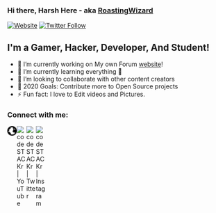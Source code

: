 ### Hi there, Harsh Here - aka [RoastingWizard][website] 

[![Website](https://img.shields.io/badge/Harami%20Hackers-Under%20Work-blue)](https://haramihackers.ga)
[![Twitter Follow](https://img.shields.io/twitter/follow/roastingwizard?color=Blue&label=Roastingwizard&logo=Twitter&style=plastic)](https://twitter.com/intent/follow?original_referer=https%3A%2F%2Fgithub.com%2FcodeSTACKr&screen_name=codeSTACKr)

## I'm a Gamer, Hacker, Developer, And Student!

- 🔭 I’m currently working on My own Forum [website]!
- 🌱 I’m currently learning everything 🤣
- 👯 I’m looking to collaborate with other content creators
- 🥅 2020 Goals: Contribute more to Open Source projects
- ⚡ Fun fact: I love to Edit videos and Pictures.


### Connect with me:

[<img align="left" alt="codeSTACKr.com" width="22px" src="https://raw.githubusercontent.com/iconic/open-iconic/master/svg/globe.svg" />][website]
[<img align="left" alt="codeSTACKr | YouTube" width="22px" src="https://cdn.jsdelivr.net/npm/simple-icons@v3/icons/youtube.svg" />][youtube]
[<img align="left" alt="codeSTACKr | Twitter" width="22px" src="https://cdn.jsdelivr.net/npm/simple-icons@v3/icons/twitter.svg" />][twitter]
[<img align="left" alt="codeSTACKr | Instagram" width="22px" src="https://cdn.jsdelivr.net/npm/simple-icons@v3/icons/instagram.svg" />][instagram]

<br />

[website]: https://haramihackers.ga
[twitter]: https://twitter.com/roastingwizard
[youtube]: https://youtube.com/
[instagram]: https://instagram.com/
